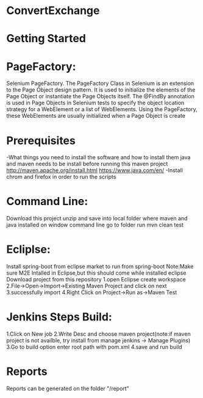 # ConvertExchange
# Getting Started

# PageFactory:

Selenium PageFactory. The PageFactory Class in Selenium is an extension to the Page Object design pattern. It is used to initialize the elements of the Page Object or instantiate the Page Objects itself. The @FindBy annotation is used in Page Objects in Selenium tests to specify the object location strategy for a WebElement or a list of WebElements. Using the PageFactory, these WebElements are usually initialized when a Page Object is create

# Prerequisites
  -What things you need to install the software and how to install them java and maven needs to be install before running this maven project http://maven.apache.org/install.html https://www.java.com/en/
 -Install chrom and firefox in order to run the scripts 

# Command Line:
Download this project unzip and save into local folder where maven and java installed on window command line go to folder run mvn clean test

# Ecliplse:
Install spring-boot from eclipse market to run from spring-boot
Note:Make sure M2E Intalled in Eclipse,but this should come while installed eclipse Download project from this repository 1.open Eclipse create workspace 2.File->Open->Import->Existing Maven Project and click on next 3.successfully import 4.Right Click on Project->Run as->Maven Test

# Jenkins Steps Build:

1.Click on New job 2.Write Desc and choose maven project(note:if maven project is not availble, try install from manage jenkins -> Manage Plugins) 3.Go to build option enter root path with pom.xml 4.save and run build

# Reports
Reports can be generated on the folder "/report"


   

